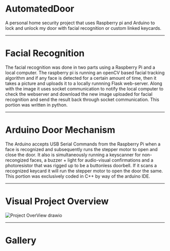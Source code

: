 # AutomatedDoor
A personal home security project that uses Raspberry pi and Arduino to lock and unlock my door with facial recognition or custom linked keycards.  

--------------------------------------------------------------------------------------------------------------------------------------------------------------------------------
# Facial Recognition
The facial recognition was done in two parts using a Raspberry Pi and a local computer. The raspberry pi is running an openCV based facial tracking algorithm and if any face is detected for a certain amount of time, then it takes a picture and uploads it to a locally runnning Flask web-server. Along with the image it uses socket communication to notify the local computer to check the webserver and download the new image uploaded for facial recognition and send the result back through socket communication. This portion was written in python. 

--------------------------------------------------------------------------------------------------------------------------------------------------------------------------------
# Arduino Door Mechanism 
The Arduino accepts USB Serial Commands from the Raspberry Pi when a face is recognized and subsequently runs the stepper motor to open and close the door. It also is simultaneously running a keyscanner for non-recongized faces, a buzzer + light for audio-visual confirmations and a photoresistor that was rigged up to be a buttonless doorbell. If it scans a recognized keycard it will run the stepper motor to open the door the same. This portion was exclusively coded in C++ by way of the arduino IDE.

--------------------------------------------------------------------------------------------------------------------------------------------------------------------------------
# Visual Project Overview
![Project OverView drawio](https://github.com/user-attachments/assets/c1b49721-647d-4f05-8eab-c4d6f57d9451)

------------------------------------------------------------------------------------------------------------------------------------------------------------------------------
# Gallery


